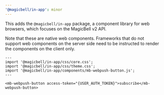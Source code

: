 ```yaml
---
'@magicbell/in-app': minor
---
```


This adds the `@magicbell/in-app` package, a component library for web browsers, which focuses on the MagicBell v2 API.

Note that these are native web components. Frameworks that do not support web components on the server side need to be instructed to render the components on the client only.

```astro
---
import '@magicbell/in-app/css/core.css';
import '@magicbell/in-app/css/theme.css';
import '@magicbell/in-app/components/mb-webpush-button.js';
---

<mb-webpush-button access-token="{USER_AUTH_TOKEN}">subscribe</mb-webpush-button>
```
